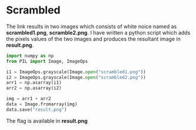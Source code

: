 # Scrambled

The link results in two images which consists of white noice named as __scrambled1.png__, 
__scramble2.png__. I have written a python script which adds the pixels values of the 
two images and produces the resultant image in __result.png__.

```python
import numpy as np
from PIL import Image, ImageOps

i1 = ImageOps.grayscale(Image.open("scrambled1.png"))
i2 = ImageOps.grayscale(Image.open("scrambled2.png"))
arr1 = np.asarray(i1)
arr2 = np.asarray(i2)

img = arr1 + arr2
data = Image.fromarray(img)
data.save("result.png")
```
The flag is available in __result.png__